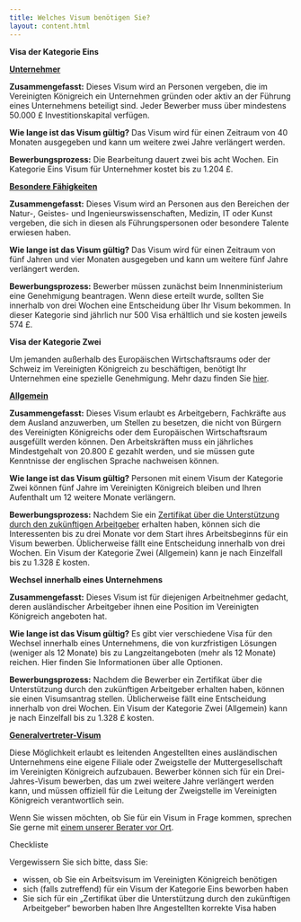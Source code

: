 ```yaml
---
title: Welches Visum benötigen Sie?
layout: content.html
---
```


**Visa der Kategorie Eins**

[**Unternehmer**](https://www.gov.uk/tier-1-entrepreneur)

**Zusammengefasst:** Dieses Visum wird an Personen vergeben, die im Vereinigten Königreich ein Unternehmen gründen oder aktiv an der Führung eines Unternehmens beteiligt sind. Jeder Bewerber muss über mindestens 50.000 £ Investitionskapital verfügen.

**Wie lange ist das Visum gültig?** Das Visum wird für einen Zeitraum von 40 Monaten ausgegeben und kann um weitere zwei Jahre verlängert werden.

**Bewerbungsprozess:** Die Bearbeitung dauert zwei bis acht Wochen. Ein Kategorie Eins Visum für Unternehmer kostet bis zu 1.204 £.

[**Besondere Fähigkeiten**](https://www.gov.uk/tier-1-exceptional-talent)

**Zusammengefasst:** Dieses Visum wird an Personen aus den Bereichen der Natur-, Geistes- und Ingenieurswissenschaften, Medizin, IT oder Kunst vergeben, die sich in diesen als Führungspersonen oder besondere Talente erwiesen haben.

**Wie lange ist das Visum gültig?** Das Visum wird für einen Zeitraum von fünf Jahren und vier Monaten ausgegeben und kann um weitere fünf Jahre verlängert werden.

**Bewerbungsprozess:** Bewerber müssen zunächst beim Innenministerium eine Genehmigung beantragen. Wenn diese erteilt wurde, sollten Sie innerhalb von drei Wochen eine Entscheidung über Ihr Visum bekommen. In dieser Kategorie sind jährlich nur 500 Visa erhältlich und sie kosten jeweils 574 £.

**Visa der Kategorie Zwei**

Um jemanden außerhalb des Europäischen Wirtschaftsraums oder der Schweiz im Vereinigten Königreich zu beschäftigen, benötigt Ihr Unternehmen eine spezielle Genehmigung. Mehr dazu finden Sie [hier](https://www.gov.uk/uk-visa-sponsorship-employers/overview).

[**Allgemein**](https://www.gov.uk/tier-2-general)

**Zusammengefasst:** Dieses Visum erlaubt es Arbeitgebern, Fachkräfte aus dem Ausland anzuwerben, um Stellen zu besetzen, die nicht von Bürgern des Vereinigten Königreichs oder dem Europäischen Wirtschaftsraum ausgefüllt werden können. Den Arbeitskräften muss ein jährliches Mindestgehalt von 20.800 £ gezahlt werden, und sie müssen gute Kenntnisse der englischen Sprache nachweisen können.

**Wie lange ist das Visum gültig?** Personen mit einem Visum der Kategorie Zwei können fünf Jahre im Vereinigten Königreich bleiben und Ihren Aufenthalt um 12 weitere Monate verlängern.

**Bewerbungsprozess:** Nachdem Sie ein [Zertifikat über die Unterstützung durch den zukünftigen Arbeitgeber](https://www.gov.uk/uk-visa-sponsorship-employers/sponsorship-certificates) erhalten haben, können sich die Interessenten bis zu drei Monate vor dem Start ihres Arbeitsbeginns für ein Visum bewerben. Üblicherweise fällt eine Entscheidung innerhalb von drei Wochen. Ein Visum der Kategorie Zwei (Allgemein) kann je nach Einzelfall bis zu 1.328 £ kosten.

**Wechsel innerhalb eines Unternehmens** 

**Zusammengefasst:** Dieses Visum ist für diejenigen Arbeitnehmer gedacht, deren ausländischer Arbeitgeber ihnen eine Position im Vereinigten Königreich angeboten hat.

**Wie lange ist das Visum gültig?** Es gibt vier verschiedene Visa für den Wechsel innerhalb eines Unternehmens, die von kurzfristigen Lösungen (weniger als 12 Monate) bis zu Langzeitangeboten (mehr als 12 Monate) reichen. Hier finden Sie Informationen über alle Optionen.

**Bewerbungsprozess:** Nachdem die Bewerber ein Zertifikat über die Unterstützung durch den zukünftigen Arbeitgeber erhalten haben, können sie einen Visumsantrag stellen. Üblicherweise fällt eine Entscheidung innerhalb von drei Wochen. Ein Visum der Kategorie Zwei (Allgemein) kann je nach Einzelfall bis zu 1.328 £ kosten.

[**Generalvertreter-Visum**](https://www.gov.uk/representative-overseas-business)

Diese Möglichkeit erlaubt es leitenden Angestellten eines ausländischen Unternehmens eine eigene Filiale oder Zweigstelle der Muttergesellschaft im Vereinigten Königreich aufzubauen. Bewerber können sich für ein Drei-Jahres-Visum bewerben, das um zwei weitere Jahre verlängert werden kann, und müssen offiziell für die Leitung der Zweigstelle im Vereinigten Königreich verantwortlich sein.


Wenn Sie wissen möchten, ob Sie für ein Visum in Frage kommen, sprechen Sie gerne mit [einem unserer Berater vor Ort](https://www.contactus.ukti.gov.uk/enquiry/topic).

Checkliste

Vergewissern Sie sich bitte, dass Sie:

-	wissen, ob Sie ein Arbeitsvisum im Vereinigten Königreich benötigen
-	sich (falls zutreffend) für ein Visum der Kategorie Eins beworben haben
-	Sie sich für ein „Zertifikat über die Unterstützung durch den zukünftigen Arbeitgeber“ beworben haben
Ihre Angestellten korrekte Visa haben